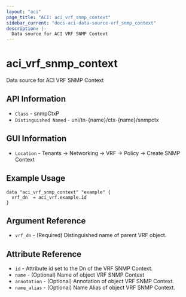```yaml
---
layout: "aci"
page_title: "ACI: aci_vrf_snmp_context"
sidebar_current: "docs-aci-data-source-vrf_snmp_context"
description: |-
  Data source for ACI VRF SNMP Context
---
```


# aci_vrf_snmp_context #
Data source for ACI VRF SNMP Context


## API Information ##
* `Class` - snmpCtxP
* `Distinguished Named` - uni/tn-{name}/ctx-{name}/snmpctx

## GUI Information ##
* `Location` - Tenants -> Networking -> VRF -> Policy -> Create SNMP Context



## Example Usage ##
```hcl
data "aci_vrf_snmp_context" "example" {
  vrf_dn  = aci_vrf.example.id
}
```

## Argument Reference ##
* `vrf_dn` - (Required) Distinguished name of parent VRF object.

## Attribute Reference ##
* `id` - Attribute id set to the Dn of the VRF SNMP Context.
* `name` - (Optional) Name of object VRF SNMP Context
* `annotation` - (Optional) Annotation of object VRF SNMP Context.
* `name_alias` - (Optional) Name Alias of object VRF SNMP Context.
